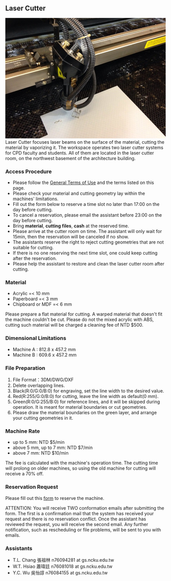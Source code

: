 ## Laser Cutter
![laser_cutter](/assets/img/hardware/laser-cutter.jpg)
Laser Cutter focuses laser beams on the surface of the material, cutting the material by vaporizing it.
The workspace operates two laser cutter systems for CPD faculty and students. All of them are located in the laser cutter room, on the northwest basement of the architecture building.

### Access Procedure
* Please follow the [General Terms of Use](https://raccoon-ncku.github.io/pages/info/internal-general-terms.html) and the terms listed on this page.
* Please check your material and cutting geometry lay within the machines' limitations.
* Fill out the form below to reserve a time slot no later than 17:00 on the day before cutting.
* To cancel a reservation, please email the assistant before 23:00 on the day before cutting.
* Bring **material**, **cutting files**, **cash** at the reserved time.
* Please arrive at the cutter room on time. The assistant will only wait for 15min, then the reservation will be canceled if no show.
* The assistants reserve the right to reject cutting geometries that are not suitable for cutting.
* If there is no one reserving the next time slot, one could keep cutting after the reservation.
* Please help the assistant to restore and clean the laser cutter room after cutting.

### Material
* Acrylic =< 10 mm
* Paperboard =< 3 mm
* Chipboard or MDF =< 6 mm

Please prepare a flat material for cutting. A warped material that doesn't fit the machine couldn't be cut.
Please do not the mixed acrylic with ABS, cutting such material will be charged a cleaning fee of NTD $500.

### Dimensional Limitations
* Machine A : 812.8 x 457.2 mm
* Machine B : 609.6 x 457.2 mm

### File Preparation
1. File Format：3DM/DWG/DXF
2. Delete overlapping lines.
3. Black(R:0/G:0/B:0) for engraving, set the line width to the desired value.
4. Red(R:255/G:0/B:0) for cutting, leave the line width as default(0 mm).
5. Green(R:0/G:255/B:0) for reference lines, and it will be skipped during operation. It is meant for material boundaries or cut geometries.
6. Please draw the material boundaries on the green layer, and arrange your cutting geometries in it.

### Machine Rate
* up to 5 mm: NTD $5/min
* above 5 mm, up to 7 mm: NTD $7/min
* above 7 mm: NTD $10/min

The fee is calculated with the machine's operation time.
The cutting time will prolong on older machines, so using the old machine for cutting will receive a 70% off.

### Reservation Request
Please fill out this [form](https://docs.google.com/forms/d/e/1FAIpQLSfb7LfBw3krto0ne0Xhq992D16tcGEgtaDMYD9pogVkKNA3yg/viewform?vc=0&c=0&w=1&flr=0) to reserve the machine.

ATTENTION: You will receive TWO conformation emails after submitting the form. The first is a confirmation mail that the system has received your request and there is no reservation conflict. Once the assistant has reviewed the request, you will receive the second email. Any further notification, such as rescheduling or file problems, will be sent to you with emails.


### Assistants
* T.L. Chang 張祖林 n76094281 at gs.ncku.edu.tw
* W.T. Hsiao 蕭瑋廷 n76081018 at gs.ncku.edu.tw
* Y.C. Wu 吳怡諄 n76084155 at gs.ncku.edu.tw